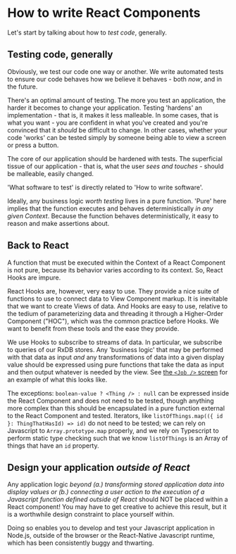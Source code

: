 # How to write React Components

Let's start by talking about how to _test code_, generally.

## Testing code, generally

Obviously, we test our code one way or another.  We write automated tests to ensure our code behaves how we believe it behaves - both _now_, and in the future.

There's an optimal amount of testing.  The more you test an application, the harder it becomes to change your application.  Testing 'hardens' an implementation - that is, it makes it less malleable.  In some cases, that is what you want - you are confident in what you've created and you're convinced that it _should_ be difficult to change.  In other cases, whether your code 'works' can be tested simply by someone being able to view a screen or press a button.

The core of our application should be hardened with tests.  The superficial tissue of our application - that is, what the user _sees and touches_ - should be malleable, easily changed.

'What software to test' is directly related to 'How to write software'.

Ideally, any business logic _worth testing_ lives in a pure function.  'Pure' here implies that the function executes and behaves deterministically _in any given Context_.  Because the function behaves deterministically, it easy to reason and make assertions about.

## Back to React

A function that must be executed within the Context of a React Component is not pure, because its behavior varies according to its context.  So, React Hooks are impure.

React Hooks are, however, very easy to use.  They provide a nice suite of functions to use to connect data to View Component markup.  It is inevitable that we want to create Views of data.  And Hooks are easy to use, relative to the tedium of parameterizing data and threading it through a Higher-Order Component ("HOC"), which was the common practice before Hooks.  We want to benefit from these tools and the ease they provide.

We use Hooks to subscribe to streams of data.  In particular, we subscribe to queries of our RxDB stores.  Any 'business logic' that may be performed with that data as input _and_ any transformations of data into a given display value should be expressed using pure functions that take the data as input and then output whatever is needed by the view.  See [the `<Job />` screen](../src/screens/Job/Job.ts) for an example of what this looks like.

The exceptions:  `boolean-value ? <Thing /> : null` can be expressed inside the React Component and does not need to be tested, though anything more complex than this should be encapsulated in a pure function external to the React Component and tested.  Iterators, like `listOfThings.map(({ id }: ThingThatHasId) => id)` do not need to be tested; we can rely on Javascript to `Array.prototype.map` properly, and we rely on Typescript to perform static type checking such that we know `listOfThings` is an Array of things that have an `id` property.

## Design your application _outside of React_

Any application logic _beyond (a.) transforming stored application data into display values or (b.) connecting a user action to the execution of a Javascript function defined outside of React_ should NOT be placed within a React component!  You may have to get creative to achieve this result, but it is a worthwhile design constraint to place yourself within.

Doing so enables you to develop and test your Javascript application in Node.js, outside of the browser or the React-Native Javascript runtime, which has been consistently buggy and thwarting.
